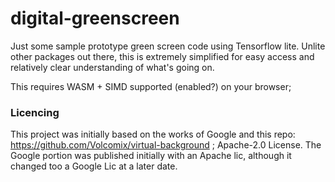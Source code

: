# digital-greenscreen
Just some sample prototype green screen code using Tensorflow lite. Unlite other packages out there, this is extremely simplified for easy access and relatively clear understanding of what's going on.

This requires WASM + SIMD supported (enabled?) on your browser;

### Licencing

This project was initially based on the works of Google and this repo: https://github.com/Volcomix/virtual-background ; Apache-2.0 License.
The Google portion was published initially with an Apache lic, although it changed too a Google Lic at a later date.


